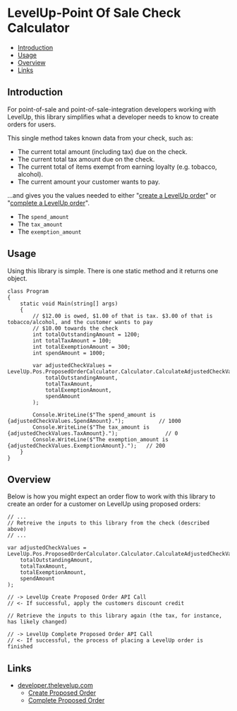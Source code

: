 # LevelUp-Point Of Sale Check Calculator

- [Introduction](#introduction)
- [Usage](#usage)
- [Overview](#overview)
- [Links](#links)

## Introduction
For point-of-sale and point-of-sale-integration developers working with LevelUp, this library simplifies what a developer needs to know to create orders for users.

This single method takes known data from your check, such as:

- The current total amount (including tax) due on the check.
- The current total tax amount due on the check.
- The current total of items exempt from earning loyalty (e.g. tobacco, alcohol).
- The current amount your customer wants to pay.

...and gives you the values needed to either "[create a LevelUp order](http://developer.thelevelup.com/api-reference/v15/orders-create-proposed/)" or "[complete a LevelUp order](http://developer.thelevelup.com/api-reference/v15/orders-create-completed/)".

- The `spend_amount`
- The `tax_amount`
- The `exemption_amount`

## Usage
Using this library is simple. There is one static method and it returns one object.
```
class Program
{
    static void Main(string[] args)
    {
        // $12.00 is owed, $1.00 of that is tax. $3.00 of that is tobacco/alcohol, and the customer wants to pay 
        // $10.00 towards the check
        int totalOutstandingAmount = 1200;
        int totalTaxAmount = 100;
        int totalExemptionAmount = 300;
        int spendAmount = 1000;

        var adjustedCheckValues = LevelUp.Pos.ProposedOrderCalculator.Calculator.CalculateAdjustedCheckValues(
            totalOutstandingAmount,
            totalTaxAmount,
            totalExemptionAmount,
            spendAmount
        );

        Console.WriteLine($"The spend_amount is {adjustedCheckValues.SpendAmount}.");           // 1000
        Console.WriteLine($"The tax_amount is {adjustedCheckValues.TaxAmount}.");               // 0
        Console.WriteLine($"The exemption_amount is {adjustedCheckValues.ExemptionAmount}.");   // 200
    }
}
```

## Overview
Below is how you might expect an order flow to work with this library to create an order for a customer on LevelUp using proposed orders:

```
// ...
// Retreive the inputs to this library from the check (described above)
// ...

var adjustedCheckValues = LevelUp.Pos.ProposedOrderCalculator.Calculator.CalculateAdjustedCheckValues(
    totalOutstandingAmount,
    totalTaxAmount,
    totalExemptionAmount,
    spendAmount
);

// -> LevelUp Create Proposed Order API Call
// <- If successful, apply the customers discount credit 

// Retrieve the inputs to this library again (the tax, for instance, has likely changed)

// -> LevelUp Complete Proposed Order API Call
// <- If successful, the process of placing a LevelUp order is finished
```

## Links
- [developer.thelevelup.com](https://developer.thelevelup.com)
  - [Create Proposed Order](http://developer.thelevelup.com/api-reference/v15/orders-create-proposed/)
  - [Complete Proposed Order](http://developer.thelevelup.com/api-reference/v15/orders-create-completed/) 